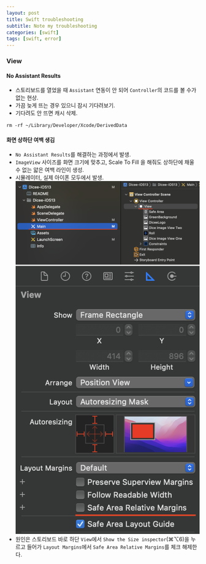 ```yaml
---
layout: post
title: Swift troubleshooting
subtitle: Note my troubleshooting
categories: [swift]
tags: [swift, error]
---
```


### View

#### No Assistant Results
- 스토리보드를 열었을 때 `Assistant` 연동이 안 되어 `Controller`의 코드를 볼 수가 없는 현상.
- 가끔 늦게 뜨는 경우 있으니 잠시 기다려보기.
- 기다려도 안 뜨면 캐시 삭제.
```shell
rm -rf ~/Library/Developer/Xcode/DerivedData
```

#### 화면 상하단 여백 생김
- `No Assistant Results`를 해결하는 과정에서 발생.
- `ImageView` 사이즈를 화면 크기에 맞추고, Scale To Fill 을 해줘도 상하단에 채울 수 없는 얇은 여백 라인이 생성.
- 시뮬레이터, 실제 아이폰 모두에서 발생.
![go to storyboard](/assets/images/posts/2022-06-05-swift-troubleshooting/view-margine1.png)
![check out safe area](/assets/images/posts/2022-06-05-swift-troubleshooting/view-margine2.png)
- 원인은 스토리보드 바로 하단 `View`에서 `Show the Size inspector`(⌘⌥6)을 누르고 들어가 `Layout Margins`에서 `Safe Area Relative Margins`를 체크 해제한다.
